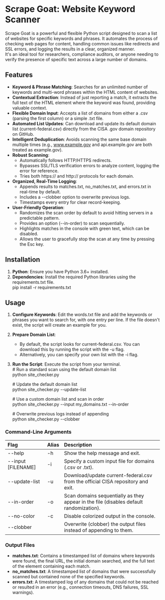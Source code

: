 # **Scrape Goat: Website Keyword Scanner**

Scrape Goat is a powerful and flexible Python script designed to scan a list of websites for specific keywords and phrases. It automates the process of checking web pages for content, handling common issues like redirects and SSL errors, and logging the results in a clear, organized manner.  
It's an ideal tool for researchers, compliance auditors, or anyone needing to verify the presence of specific text across a large number of domains.

## **Features**

* **Keyword & Phrase Matching**: Searches for an unlimited number of keywords and multi-word phrases within the HTML content of websites.  
* **Contextual Extraction**: Instead of just reporting a match, it extracts the full text of the HTML element where the keyword was found, providing valuable context.  
* **Flexible Domain Input**: Accepts a list of domains from either a .csv (parsing the first column) or a simple .txt file.  
* **Automated List Updates**: Can download and update its default domain list (current-federal.csv) directly from the CISA .gov domain repository on GitHub.  
* **Intelligent Deduplication**: Avoids scanning the same base domain multiple times (e.g., www.example.gov and api.example.gov are both treated as example.gov).  
* **Robust Scanning**:  
  * Automatically follows HTTP/HTTPS redirects.  
  * Bypasses SSL/TLS verification errors to analyze content, logging the error for reference.  
  * Tries both https:// and http:// protocols for each domain.  
* **Organized, Real-Time Logging**:  
  * Appends results to matches.txt, no\_matches.txt, and errors.txt in real-time by default.  
  * Includes a \--clobber option to overwrite previous logs.  
  * Timestamps every entry for clear record-keeping.  
* **User-Friendly Operation**:  
  * Randomizes the scan order by default to avoid hitting servers in a predictable pattern.  
  * Provides an option (--in-order) to scan sequentially.  
  * Highlights matches in the console with green text, which can be disabled.  
  * Allows the user to gracefully stop the scan at any time by pressing the Esc key.

## **Installation**

1. **Python**: Ensure you have Python 3.6+ installed.  
2. **Dependencies**: Install the required Python libraries using the requirements.txt file.  
   pip install \-r requirements.txt

## **Usage**

1. **Configure Keywords**: Edit the words.txt file and add the keywords or phrases you want to search for, with one entry per line. If the file doesn't exist, the script will create an example for you.  
2. **Prepare Domain List**:  
   * By default, the script looks for current-federal.csv. You can download this by running the script with the \-u flag.  
   * Alternatively, you can specify your own list with the \-i flag.  
3. **Run the Script**: Execute the script from your terminal.  
   \# Run a standard scan using the default domain list  
   python site\_checker.py

   \# Update the default domain list  
   python site\_checker.py \--update-list

   \# Use a custom domain list and scan in order  
   python site\_checker.py \--input my\_domains.txt \--in-order

   \# Overwrite previous logs instead of appending  
   python site\_checker.py \--clobber

### **Command-Line Arguments**

| Flag | Alias | Description |
| :---- | :---- | :---- |
| \--help | \-h | Show the help message and exit. |
| \--input \[FILENAME\] | \-i | Specify a custom input file for domains (.csv or .txt). |
| \--update-list | \-u | Download/update current-federal.csv from the official CISA repository and exit. |
| \--in-order | \-o | Scan domains sequentially as they appear in the file (disables default randomization). |
| \--no-color | \-c | Disable colorized output in the console. |
| \--clobber |  | Overwrite (clobber) the output files instead of appending to them. |

### **Output Files**

* **matches.txt**: Contains a timestamped list of domains where keywords were found, the final URL, the initial domain searched, and the full text of the element containing each match.  
* **no\_matches.txt**: A timestamped list of domains that were successfully scanned but contained none of the specified keywords.  
* **errors.txt**: A timestamped log of any domains that could not be reached or resulted in an error (e.g., connection timeouts, DNS failures, SSL warnings).